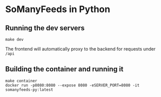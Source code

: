 # SoManyFeeds in Python

## Running the dev servers

```
make dev
```

The frontend will automatically proxy to the backend for requests under `/api`

## Building the container and running it

```
make container
docker run -p8080:8080 --expose 8080 -eSERVER_PORT=8080 -it somanyfeeds-py:latest
```
